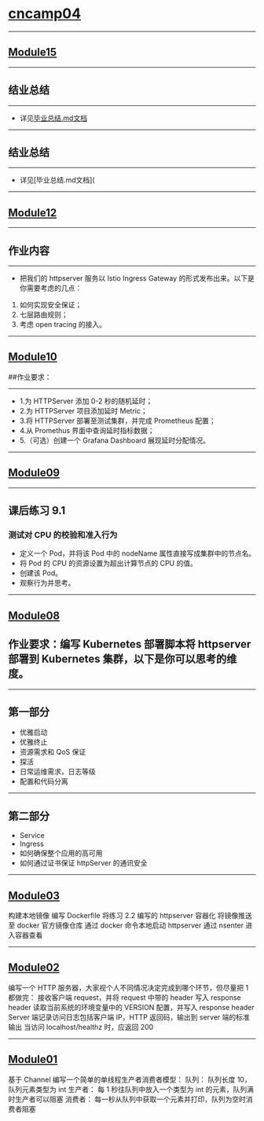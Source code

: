 # [cncamp04](https://github.com/realpeiqi/cncamp04/)
------
## [Module15](https://github.com/realpeiqi/cncamp04/tree/main/module15)

------

## 结业总结

------

- 详见[毕业总结.md文档](https://github.com/realpeiqi/cncamp04/tree/main/module15/毕业总结.md文档)

------

## 结业总结

------

- 详见[毕业总结.md文档](

------
## [Module12](https://github.com/realpeiqi/cncamp04/tree/main/module12)
  
------

## 作业内容

------
- 把我们的 httpserver 服务以 Istio Ingress Gateway 的形式发布出来。以下是你需要考虑的几点：

1. 如何实现安全保证；
2. 七层路由规则；
3. 考虑 open tracing 的接入。

------

## [Module10](https://github.com/realpeiqi/cncamp04/tree/main/module10)

##作业要求：

------

- 1.为 HTTPServer 添加 0-2 秒的随机延时；
- 2.为 HTTPServer 项目添加延时 Metric；
- 3.将 HTTPServer 部署至测试集群，并完成 Prometheus 配置；
- 4.从 Promethus 界面中查询延时指标数据；
- 5.（可选）创建一个 Grafana Dashboard 展现延时分配情况。

------

## [Module09](https://github.com/realpeiqi/cncamp04/tree/main/module09)

------

## 课后练习 9.1
### 测试对 CPU 的校验和准入行为
- 定义一个 Pod，并将该 Pod 中的 nodeName 属性直接写成集群中的节点名。
- 将 Pod 的 CPU 的资源设置为超出计算节点的 CPU 的值。
- 创建该 Pod。
- 观察行为并思考。

-----

## [Module08](https://github.com/realpeiqi/cncamp04/tree/main/module08)

## 作业要求：编写 Kubernetes 部署脚本将 httpserver 部署到 Kubernetes 集群，以下是你可以思考的维度。

------

## 第一部分

- 优雅启动
- 优雅终止
- 资源需求和 QoS 保证
- 探活
- 日常运维需求，日志等级
- 配置和代码分离

------

## 第二部分

- Service
- Ingress
- 如何确保整个应用的高可用
- 如何通过证书保证 httpServer 的通讯安全

------


## [Module03](https://github.com/realpeiqi/cncamp04/tree/main/moudle03)

构建本地镜像 编写 Dockerfile 将练习 2.2 编写的 httpserver 容器化 将镜像推送至 docker 官方镜像仓库 通过 docker 命令本地启动 httpserver 通过 nsenter 进入容器查看 

------

## [Module02](https://github.com/realpeiqi/cncamp04/tree/main/moudle02)

编写一个 HTTP 服务器，大家视个人不同情况决定完成到哪个环节，但尽量把 1 都做完： 接收客户端 request，并将 request 中带的 header 写入 response header 读取当前系统的环境变量中的 VERSION 配置，并写入 response header Server 端记录访问日志包括客户端 IP，HTTP 返回码，输出到 server 端的标准输出 当访问 localhost/healthz 时，应返回 200

------

## [Module01](https://github.com/realpeiqi/cncamp04/tree/main/moudle01)

基于 Channel 编写一个简单的单线程生产者消费者模型： 队列： 队列长度 10，队列元素类型为 int 生产者： 每 1 秒往队列中放入一个类型为 int 的元素，队列满时生产者可以阻塞 消费者： 每一秒从队列中获取一个元素并打印，队列为空时消费者阻塞
